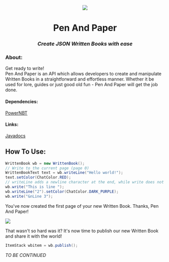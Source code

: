 <p align="center">
<img src="http://i.imgur.com/wg6YzXw.gif" />
 </p>
 
<h1 align="center">Pen And Paper</h1>

<h3 align="center"><em>Create JSON Written Books with ease</em></h3>


<h3>About:</h3>

Get ready to write!  
Pen And Paper is an API which allows developers to create and manipulate Written Books in a straightforward and effortless manner. Whether it be used for lore, guides or just good old fun - Pen And Paper will get the job done.

<h4>Dependencies:</h4>

[PowerNBT](https://www.spigotmc.org/resources/powernbt.9098/)

<h4>Links:</h4>

[Javadocs](https://remixful.github.io/PenAndPaper/)

<h2>How To Use:</h2>

````Java
WrittenBook wb = new WrittenBook();
// Write to the current page (page 0)
WrittenBookText text = wb.writeLine("Hello world!");
text.setColor(ChatColor.RED);
// writeLine adds a newline character at the end, while write does not
wb.write("This is line ");
wb.writeLine("2").setColor(ChatColor.DARK_PURPLE);
wb.write("&nLine 3");
````

You've now created the first page of your new Written Book. Thanks, Pen And Paper!

<img src="http://i.imgur.com/Hqjdksp.png" />


That wasn't so hard was it?
It's now time to publish our new Written Book and share it with the world!
```Java
ItemStack wbitem = wb.publish();
```

*TO BE CONTINUED*
